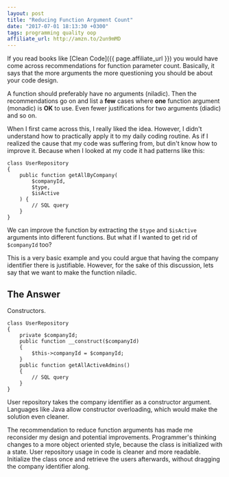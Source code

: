 ```yaml
---
layout: post
title: "Reducing Function Argument Count"
date: "2017-07-01 18:13:30 +0300"
tags: programming quality oop
affiliate_url: http://amzn.to/2un9mMD
---
```


If you read books like [Clean Code]({{ page.affiliate_url }}) you would have come across recommendations for function parameter count. Basically, it says that the more arguments the more questioning you should be about your code design.

A function should preferably have no arguments (niladic). Then the recommendations go on and list a **few** cases where **one** function argument (monadic) is **OK** to use. Even fewer justifications for two arguments (diadic) and so on.

When I first came across this, I really liked the idea. However, I didn't understand how to practically apply it to my daily coding routine. As if I realized the cause that my code was suffering from, but din't know how to improve it. Because when I looked at my code it had patterns like this:

```
class UserRepository
{
    public function getAllByCompany(
        $companyId,
        $type,
        $isActive
    ) {
        // SQL query
    }
}
```

We can improve the function by extracting the `$type` and `$isActive` arguments into different functions. But what if I wanted to get rid of `$companyId` too?

This is a very basic example and you could argue that having the company identifier there is justifiable. However, for the sake of this discussion, lets say that we want to make the function niladic.

## The Answer

Constructors.

```
class UserRepository
{
    private $companyId;
    public function __construct($companyId)
    {
        $this->companyId = $companyId;
    }
    public function getAllActiveAdmins()
    {
        // SQL query
    }
}
```

User repository takes the company identifier as a constructor argument. Languages like Java allow constructor overloading, which would make the solution even cleaner.

The recommendation to reduce function arguments has made me reconsider my design and potential improvements. Programmer's thinking changes to a more object oriented style, because the class is initialized with a state. User repository usage in code is cleaner and more readable. Initialize the class once and retrieve the users afterwards, without dragging the company identifier along.
